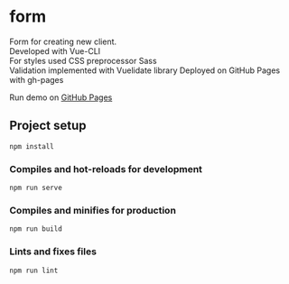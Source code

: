 # form

Form for creating new client.<br>
Developed with Vue-CLI<br>
For styles used CSS preprocessor Sass<br>
Validation implemented with Vuelidate library
Deployed on GitHub Pages with gh-pages

Run demo on [GitHub Pages](https://mefistodevelop.github.io/vue-form/)

## Project setup
```
npm install
```

### Compiles and hot-reloads for development
```
npm run serve
```

### Compiles and minifies for production
```
npm run build
```

### Lints and fixes files
```
npm run lint
```
